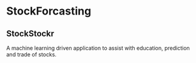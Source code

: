 # StockForcasting
## StockStockr

A machine learning driven application to assist with education, prediction and trade of stocks.
